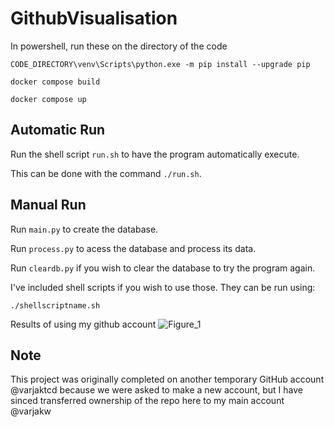 # GithubVisualisation

In powershell, run these on the directory of the code
```
CODE_DIRECTORY\venv\Scripts\python.exe -m pip install --upgrade pip
```

```
docker compose build
```

```
docker compose up
```
## Automatic Run
Run the shell script ```run.sh``` to have the program automatically execute.

This can be done with the command ```./run.sh```.


## Manual Run
Run ```main.py``` to create the database.

Run ```process.py``` to acess the database and process its data.

Run ```cleardb.py``` if you wish to clear the database to try the program again.
  
I've included shell scripts if you wish to use those. They can be run using:

```./shellscriptname.sh```

Results of using my github account
![Figure_1](https://user-images.githubusercontent.com/90612189/147960846-c4900a4c-2827-4a09-8388-baf1514b3840.png)


## Note
This project was originally completed on another temporary GitHub account @varjaktcd because we were asked to make a new account, but I have sinced transferred ownership of the repo here to my main account @varjakw
